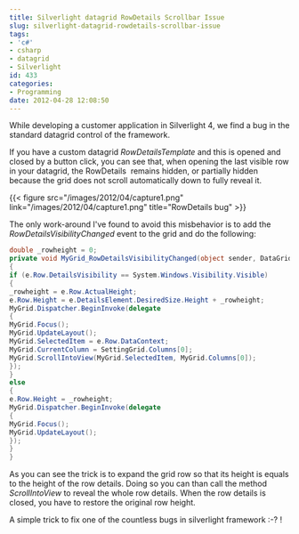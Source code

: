 ```yaml
---
title: Silverlight datagrid RowDetails Scrollbar Issue
slug: silverlight-datagrid-rowdetails-scrollbar-issue
tags:
- 'c#'
- csharp
- datagrid
- Silverlight
id: 433
categories:
- Programming
date: 2012-04-28 12:08:50
---
```


While developing a customer application in Silverlight 4, we find a bug in the standard datagrid control of the framework.

If you have a custom datagrid _RowDetailsTemplate_ and this is opened and closed by a button click, you can see that, when opening the last visible row in your datagrid, the RowDetails  remains hidden, or partially hidden because the grid does not scroll automatically down to fully reveal it.

{{< figure src="/images/2012/04/capture1.png" link="/images/2012/04/capture1.png" title="RowDetails bug" >}}

<!--more-->

The only work-around I've found to avoid this misbehavior is to add the _RowDetailsVisibilityChanged_ event to the grid and do the following:


```csharp
double _rowheight = 0;
private void MyGrid_RowDetailsVisibilityChanged(object sender, DataGridRowDetailsEventArgs e)
{
if (e.Row.DetailsVisibility == System.Windows.Visibility.Visible)
{
_rowheight = e.Row.ActualHeight;
e.Row.Height = e.DetailsElement.DesiredSize.Height + _rowheight;
MyGrid.Dispatcher.BeginInvoke(delegate
{
MyGrid.Focus();
MyGrid.UpdateLayout();
MyGrid.SelectedItem = e.Row.DataContext;
MyGrid.CurrentColumn = SettingGrid.Columns[0];
MyGrid.ScrollIntoView(MyGrid.SelectedItem, MyGrid.Columns[0]);
});
}
else
{
e.Row.Height = _rowheight;
MyGrid.Dispatcher.BeginInvoke(delegate
{
MyGrid.Focus();
MyGrid.UpdateLayout();
});
}
}
```


As you can see the trick is to expand the grid row so that its height is equals to the height of the row details. Doing so you can than call the method _ScrollIntoView_ to reveal the whole row details.
When the row details is closed, you have to restore the original row height.

A simple trick to fix one of the countless bugs in silverlight framework :-? !

